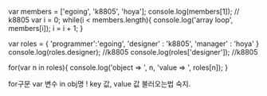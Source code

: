 var members = ['egoing', 'k8805', 'hoya'];
console.log(members[1]); // k8805
var i = 0;
while(i < members.length){
  console.log('array loop', members[i]);
  i = i + 1;
}
 
var roles = {
  'programmer':'egoing',
  'designer' : 'k8805',
  'manager' : 'hoya'
}
console.log(roles.designer); //k8805
console.log(roles['designer']); //k8805
 
for(var n in roles){
  console.log('object => ', n, 'value => ', roles[n]);
}

for구문 var 변수 in obj명 ! 
key 값, value 값 불러오는법 숙지.